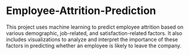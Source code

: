 # Employee-Attrition-Prediction
This project uses machine learning to predict employee attrition based on various demographic, job-related, and satisfaction-related factors.
It also includes visualizations to analyze and interpret the importance of these factors in predicting whether an employee is likely to leave the company.
